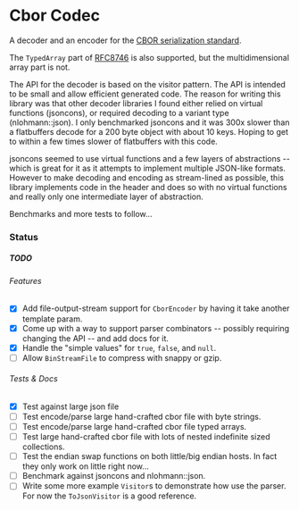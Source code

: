 # Cbor Codec

A decoder and an encoder for the [CBOR serialization standard](https://www.rfc-editor.org/rfc/rfc8949.html#name-major-types).

The `TypedArray` part of [RFC8746](https://www.rfc-editor.org/rfc/rfc8746.html#name-typed-arrays) is also supported, but the multidimensional array part is not.

The API for the decoder is based on the visitor pattern. The API is intended to be small and allow efficient generated code. The reason for writing this library was that other decoder libraries I found either relied on virtual functions (jsoncons), or required decoding to a variant type (nlohmann::json). I only benchmarked jsoncons and it was 300x slower than a flatbuffers decode for a 200 byte object with about 10 keys. Hoping to get to within a few times slower of flatbuffers with this code.

jsoncons seemed to use virtual functions and a few layers of abstractions -- which is great for it as it attempts to implement multiple JSON-like formats. However to make decoding and encoding as stream-lined as possible, this library implements code in the header and does so with no virtual functions and really only one intermediate layer of abstraction.

Benchmarks and more tests to follow...

### Status
##### TODO
###### Features
 - [x] Add file-output-stream support for `CborEncoder` by having it take another template param.
 - [x] Come up with a way to support parser combinators -- possibly requiring changing the API -- and add docs for it.
 - [x] Handle the "simple values" for `true`, `false`, and `null`.
 - [ ] Allow `BinStreamFile` to compress with snappy or gzip.

###### Tests & Docs
 - [x] Test against large json file
 - [ ] Test encode/parse large hand-crafted cbor file with byte strings.
 - [ ] Test encode/parse large hand-crafted cbor file typed arrays.
 - [ ] Test large hand-crafted cbor file with lots of nested indefinite sized collections.
 - [ ] Test the endian swap functions on both little/big endian hosts. In fact they only work on little right now...
 - [ ] Benchmark against jsoncons and nlohmann::json.
 - [ ] Write some more example `Visitor`s to demonstrate how use the parser. For now the `ToJsonVisitor` is a good reference.
